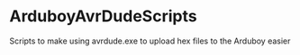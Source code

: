 # ArduboyAvrDudeScripts
Scripts to make using avrdude.exe to upload hex files to the Arduboy easier
